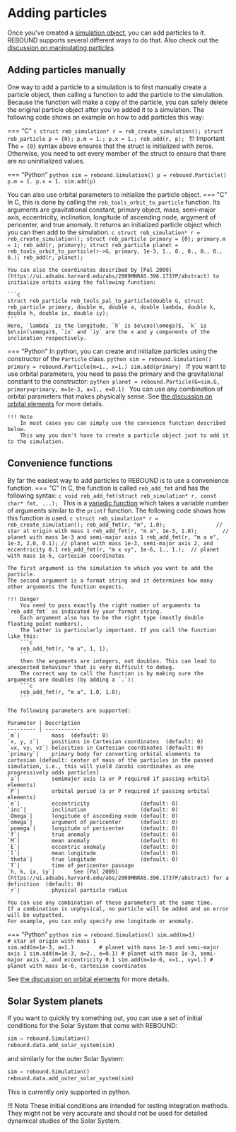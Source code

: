 # Adding particles
Once you've created a [simulation object](simulationstructure.md), you can add particles to it. 
REBOUND supports several different ways to do that. 
Also check out the [discussion on manipulating particles](manipulations.md).

## Adding particles manually
One way to add a particle to a simulation is to first manually create a particle object, then calling a function to add the particle to the simulation.
Because the function will make a copy of the particle, you can safely delete the original particle object after you've added it to a simulation. 
The following code shows an example on how to add particles this way:

=== "C"
    ```c
    struct reb_simulation* r = reb_create_simulation();
    struct reb_particle p = {0};
    p.m = 1.;
    p.x = 1.;
    reb_add(r, p);
    ```
    !!! Important
        The `= {0}` syntax above ensures that the struct is initialized with zeros.
        Otherwise, you need to set every member of the struct to ensure that there are no
        uninitialized values.


=== "Python"
    ```python
    sim = rebound.Simulation()
    p = rebound.Particle()
    p.m = 1.
    p.x = 1.
    sim.add(p)
    ```

You can also use orbital parameters to initialize the particle object.
=== "C"
    In C, this is done by calling the `reb_tools_orbit_to_particle` function. Its arguments are gravitational constant, primary object, mass, semi-major axis, eccentricity, inclination, longitude of ascending node, argyment of pericenter, and true anomaly. 
    It returns an initialized particle object which you can then add to the simulation.
    ```c
    struct reb_simulation* r = reb_create_simulation();
    struct reb_particle primary = {0};
    primary.m = 1;
    reb_add(r, primary);
    struct reb_particle planet = reb_tools_orbit_to_particle(r->G, primary, 1e-3, 1., 0., 0., 0., 0., 0.);
    reb_add(r, planet);
    ```

    You can also the coordinates described by [Pal 2009](https://ui.adsabs.harvard.edu/abs/2009MNRAS.396.1737P/abstract) to initialize orbits using the following function:

    ```c
    struct reb_particle reb_tools_pal_to_particle(double G, struct reb_particle primary, double m, double a, double lambda, double k, double h, double ix, double iy);
    ``` 
    Here, `lambda` is the longitude, `h` is $e\cos(\omega)$, `k` is $e\sin(\omega)$, `ix` and `iy` are the x and y components of the inclination respectively. 

=== "Python"
    In python, you can create and initialize particles using the constructor of the `Particle` class.
    ```python
    sim = rebound.Simulation()
    primary = rebound.Particle(m=1., x=1.)
    sim.add(primary)
    ```
    If you want to use orbital parameters, you need to pass the primary and the gravitational constant to the constructor:
    ```python
    planet = rebound.Particle(G=sim.G, primary=primary, m=1e-3, a=1., e=0.1)
    ```
    You can use any combination of orbital parameters that makes physically sense. 
    See [the discussion on orbital elements](orbitalelements.md) for more details.

    !!! Note
        In most cases you can simply use the convience function described below.
        This way you don't have to create a particle object just to add it to the simulation.

## Convenience functions
By far the easiest way to add particles to REBOUND is to use a convenience function.
=== "C"
    In C, the function is called `reb_add_fmt` and has the following syntax:
    ```c
    void reb_add_fmt(struct reb_simulation* r, const char* fmt, ...);
    ```
    This is a [variadic function](https://en.cppreference.com/w/c/variadic) which takes a variable number of arguments similar to the `printf` function.
    The following code shows how this function is used.
    ```c
    struct reb_simulation* r = reb_create_simulation();
    reb_add_fmt(r, "m", 1.0);                // star at origin with mass 1
    reb_add_fmt(r, "m a", 1e-3, 1.0);        // planet with mass 1e-3 and semi-major axis 1
    reb_add_fmt(r, "m a e", 1e-3, 2.0, 0.1); // planet with mass 1e-3, semi-major axis 2, and eccentricity 0.1
    reb_add_fmt(r, "m x vy", 1e-6, 1., 1.);  // planet with mass 1e-6, cartesian coordinates
    ```

    The first argument is the simulation to which you want to add the particle.
    The second argument is a format string and it determines how many other arguments the function expects.

    !!! Danger
        You need to pass exactly the right number of arguments to `reb_add_fmt` as indicated by your format string. 
        Each argument also has to be the right type (mostly double floating point numbers).
        The latter is particularly important. If you call the function like this:
        ```c
        reb_add_fmt(r, "m a", 1, 1);
        ```
        then the arguments are integers, not doubles. This can lead to unexpected behaviour that is very difficult to debug.
        The correct way to call the function is by making sure the arguments are doubles (by adding a `.`):
        ```c
        reb_add_fmt(r, "m a", 1.0, 1.0);
        ```

    The following parameters are supported:

    Parameter | Description
    --------- | -----------
    `m`|          mass  (default: 0)
    `x, y, z`|    positions in Cartesian coordinates  (default: 0)
    `vx, vy, vz`| belocities in Cartesian coordinates (default: 0)
    `primary`|    primary body for converting orbital elements to cartesian (default: center of mass of the particles in the passed simulation, i.e., this will yield Jacobi coordinates as one progressively adds particles) 
    `a`|          semimajor axis (a or P required if passing orbital elements)
    `P`|          orbital period (a or P required if passing orbital elements)
    `e`|          eccentricity                (default: 0)
    `inc`|        inclination                 (default: 0)
    `Omega`|      longitude of ascending node (default: 0)
    `omega`|      argument of pericenter      (default: 0)
    `pomega`|     longitude of pericenter     (default: 0)
    `f`|          true anomaly                (default: 0)
    `M`|          mean anomaly                (default: 0)
    `E`|          eccentric anomaly           (default: 0)
    `l`|          mean longitude              (default: 0)
    `theta`|      true longitude              (default: 0)
    `T`|          time of pericenter passage  
    `h, k, ix, iy`|      See [Pal 2009](https://ui.adsabs.harvard.edu/abs/2009MNRAS.396.1737P/abstract) for a definition  (default: 0)
    `r`|          physical particle radius
 
    You can use any combination of these parameters at the same time. 
    If a combination is unphysical, no particle will be added and an error will be outputted.
    For example, you can only specify one longitude or anomaly.

=== "Python"
    ```python
    sim = rebound.Simulation()
    sim.add(m=1)                 # star at origin with mass 1                                      
    sim.add(m=1e-3, a=1.)        # planet with mass 1e-3 and semi-major axis 1
    sim.add(m=1e-3, a=2., e=0.1) # planet with mass 1e-3, semi-major axis 2, and eccentricity 0.1
    sim.add(m=1e-6, x=1., vy=1.) # planet with mass 1e-6, cartesian coordinates
    ```

See [the discussion on orbital elements](orbitalelements.md) for more details.


## Solar System planets
If you want to quickly try something out, you can use a set of initial conditions for the Solar System that come with REBOUND: 

```python
sim = rebound.Simulation()
rebound.data.add_solar_system(sim)
```

and similarly for the outer Solar System:

```python
sim = rebound.Simulation()
rebound.data.add_outer_solar_system(sim)
```


This is currently only supported in python.

!!! Note
    These initial conditions are intended for testing integration methods. They might not be very accurate and should not be used for detailed dynamical studies of the Solar System.


